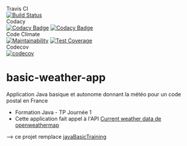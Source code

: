 Travis CI  
[![Build Status](https://travis-ci.com/bdelion/basic-weather-app.svg?branch=master)](https://travis-ci.com/bdelion/basic-weather-app)  
Codacy  
[![Codacy Badge](https://api.codacy.com/project/badge/Grade/c661294477af4801929d0abb9e9613cf)](https://www.codacy.com/app/bdelion/basic-weather-app?utm_source=github.com&amp;utm_medium=referral&amp;utm_content=bdelion/basic-weather-app&amp;utm_campaign=Badge_Grade)
[![Codacy Badge](https://api.codacy.com/project/badge/Coverage/c661294477af4801929d0abb9e9613cf)](https://www.codacy.com/app/bdelion/basic-weather-app?utm_source=github.com&amp;utm_medium=referral&amp;utm_content=bdelion/basic-weather-app&amp;utm_campaign=Badge_Coverage)  
Code Climate  
[![Maintainability](https://api.codeclimate.com/v1/badges/bd5d2ee7ab717b88cad0/maintainability)](https://codeclimate.com/github/bdelion/basic-weather-app/maintainability)
[![Test Coverage](https://api.codeclimate.com/v1/badges/bd5d2ee7ab717b88cad0/test_coverage)](https://codeclimate.com/github/bdelion/basic-weather-app/test_coverage)  
Codecov  
[![codecov](https://codecov.io/gh/bdelion/basic-weather-app/branch/master/graph/badge.svg)](https://codecov.io/gh/bdelion/basic-weather-app)

# basic-weather-app

Application Java basique et autonome donnant la météo pour un code postal en France

* Formation Java - TP Journée 1
* Cette application fait appel à l'API [Current weather data de openweathermap](https://openweathermap.org/current)

--> ce projet remplace [javaBasicTraining](https://github.com/bdelion/javaBasicTraining.git)
